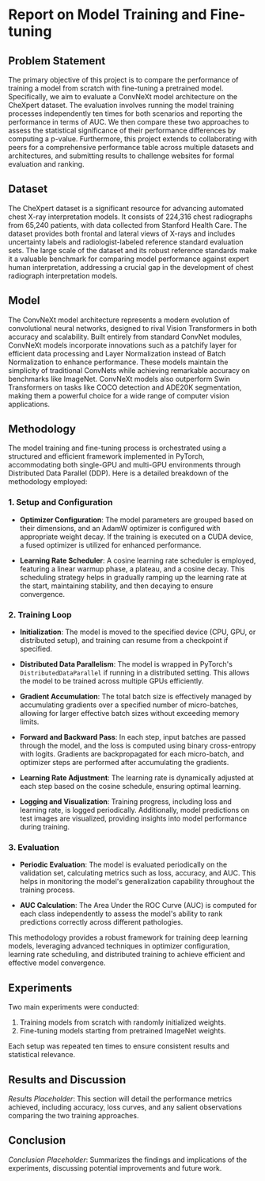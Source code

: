 # Report on Model Training and Fine-tuning

## Problem Statement
The primary objective of this project is to compare the performance of training a model from scratch with fine-tuning a pretrained model. Specifically, we aim to evaluate a ConvNeXt model architecture on the CheXpert dataset. The evaluation involves running the model training processes independently ten times for both scenarios and reporting the performance in terms of AUC. We then compare these two approaches to assess the statistical significance of their performance differences by computing a p-value. Furthermore, this project extends to collaborating with peers for a comprehensive performance table across multiple datasets and architectures, and submitting results to challenge websites for formal evaluation and ranking.

## Dataset
The CheXpert dataset is a significant resource for advancing automated chest X-ray interpretation models. It consists of 224,316 chest radiographs from 65,240 patients, with data collected from Stanford Health Care. The dataset provides both frontal and lateral views of X-rays and includes uncertainty labels and radiologist-labeled reference standard evaluation sets. The large scale of the dataset and its robust reference standards make it a valuable benchmark for comparing model performance against expert human interpretation, addressing a crucial gap in the development of chest radiograph interpretation models.

## Model
The ConvNeXt model architecture represents a modern evolution of convolutional neural networks, designed to rival Vision Transformers in both accuracy and scalability. Built entirely from standard ConvNet modules, ConvNeXt models incorporate innovations such as a patchify layer for efficient data processing and Layer Normalization instead of Batch Normalization to enhance performance. These models maintain the simplicity of traditional ConvNets while achieving remarkable accuracy on benchmarks like ImageNet. ConvNeXt models also outperform Swin Transformers on tasks like COCO detection and ADE20K segmentation, making them a powerful choice for a wide range of computer vision applications.

## Methodology
The model training and fine-tuning process is orchestrated using a structured and efficient framework implemented in PyTorch, accommodating both single-GPU and multi-GPU environments through Distributed Data Parallel (DDP). Here is a detailed breakdown of the methodology employed:

### 1. Setup and Configuration
- **Optimizer Configuration**: The model parameters are grouped based on their dimensions, and an AdamW optimizer is configured with appropriate weight decay. If the training is executed on a CUDA device, a fused optimizer is utilized for enhanced performance.
  
- **Learning Rate Scheduler**: A cosine learning rate scheduler is employed, featuring a linear warmup phase, a plateau, and a cosine decay. This scheduling strategy helps in gradually ramping up the learning rate at the start, maintaining stability, and then decaying to ensure convergence.

### 2. Training Loop
- **Initialization**: The model is moved to the specified device (CPU, GPU, or distributed setup), and training can resume from a checkpoint if specified.

- **Distributed Data Parallelism**: The model is wrapped in PyTorch's `DistributedDataParallel` if running in a distributed setting. This allows the model to be trained across multiple GPUs efficiently.

- **Gradient Accumulation**: The total batch size is effectively managed by accumulating gradients over a specified number of micro-batches, allowing for larger effective batch sizes without exceeding memory limits.

- **Forward and Backward Pass**: In each step, input batches are passed through the model, and the loss is computed using binary cross-entropy with logits. Gradients are backpropagated for each micro-batch, and optimizer steps are performed after accumulating the gradients.

- **Learning Rate Adjustment**: The learning rate is dynamically adjusted at each step based on the cosine schedule, ensuring optimal learning.

- **Logging and Visualization**: Training progress, including loss and learning rate, is logged periodically. Additionally, model predictions on test images are visualized, providing insights into model performance during training.

### 3. Evaluation
- **Periodic Evaluation**: The model is evaluated periodically on the validation set, calculating metrics such as loss, accuracy, and AUC. This helps in monitoring the model's generalization capability throughout the training process.

- **AUC Calculation**: The Area Under the ROC Curve (AUC) is computed for each class independently to assess the model's ability to rank predictions correctly across different pathologies.

This methodology provides a robust framework for training deep learning models, leveraging advanced techniques in optimizer configuration, learning rate scheduling, and distributed training to achieve efficient and effective model convergence.

## Experiments
Two main experiments were conducted:
1. Training models from scratch with randomly initialized weights.
2. Fine-tuning models starting from pretrained ImageNet weights.

Each setup was repeated ten times to ensure consistent results and statistical relevance.

## Results and Discussion
*Results Placeholder*: This section will detail the performance metrics achieved, including accuracy, loss curves, and any salient observations comparing the two training approaches.

## Conclusion
*Conclusion Placeholder*: Summarizes the findings and implications of the experiments, discussing potential improvements and future work.